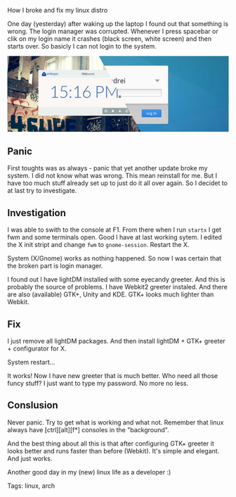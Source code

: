 How I broke and fix my linux distro

One day (yesterday) after waking up the laptop I found out that something is wrong. The login manager was corrupted. Whenever I press spacebar or clik on my login name it crashes (black screen, white screen) and then starts over. So basicly I can not login to the system.

![lightDM](assets/lightdmchange.jpg)

## Panic

First toughts was as always - panic that yet another update broke my system. I did not know what was wrong. This mean reinstall for me. But I have too much stuff already set up to just do it all over again. So I decidet to at last try to investigate.

## Investigation

I was able to swith to the console at F1. From there when I run `startx` I get fwm and some terminals open. Good I have at last working sytem. I edited the X init stript and change `fwm` to `gnome-session`. Restart the X. 

System (X/Gnome) works as nothing happened. So now I was certain that the broken part is login manager.

I found out I have lightDM installed with some eyecandy greeter. And this is probably the source of problems. I have Webkit2 greeter instaled. And there are also (available) GTK+, Unity and KDE. GTK+ looks much lighter than Webkit.

## Fix

I just remove all lightDM packages. And then install lightDM + GTK+ greeter + configurator for X.

System restart...

It works! Now I have new greeter that is much better. Who need all those funcy stuff? I just want to type my password. No more no less.

## Conslusion

Never panic. Try to get what is working and what not. Remember that linux always have [ctrl][alt][f*] consoles in the "background". 

And the best thing about all this is that after configuring GTK+ greeter it looks better and runs faster than before (Webkit). It's simple and elegant. And just works.

Another good day in my (new) linux life as a developer :)

Tags: linux, arch
